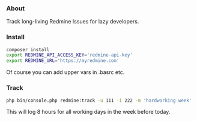 ### About
Track long-living Redmine Issues for lazy developers.

### Install
```bash
composer install
export REDMINE_API_ACCESS_KEY='redmine-api-key'
export REDMINE_URL='https://myredmine.com'
```
Of course you can add upper vars in .basrc etc.

### Track
```bash
php bin/console.php redmine:track -u 111 -i 222 -m 'hardworking week'
```
This will log 8 hours for all working days in the week before today.